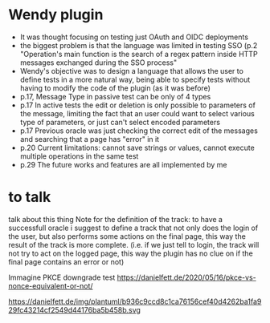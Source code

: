 # Wendy plugin

-   It was thought focusing on testing just OAuth and OIDC deployments
-   the biggest problem is that the language was limited in testing SSO (p.2 "Operation's main function is the search of a regex pattern inside HTTP messages exchanged during the SSO process"
-   Wendy's objective was to design a language that allows the user to define tests in a more natural way, being able to specify tests without having to modify the code of the plugin (as it was before)
-   p.17, Message Type in passive test can be only of 4 types
-   p.17 In active tests the edit or deletion is only possible to parameters of the message, limiting the fact that an user could want to select various type of parameters, or just can't select encoded parameters
-   p.17 Previous oracle was just checking the correct edit of the messages and searching that a page has "error" in it
-   p.20 Current limitations: cannot save strings or values, cannot execute multiple operations in the same test
-   p.29 The future works and features are all implemented by me

# to talk

talk about this thing
Note for the definition of the track: to have a successfull oracle i suggest to define a track that not only does the login of the user, but also performs some actions on the final page, this way the result of the track is more complete. (i.e. if we just tell to login, the track will not try to act on the logged page, this way the plugin has no clue on if the final page contains an error or not)


Immagine PKCE downgrade test
https://danielfett.de/2020/05/16/pkce-vs-nonce-equivalent-or-not/

https://danielfett.de/img/plantuml/b936c9ccd8c1ca76156cef40d4262ba1fa929fc43214cf2549d44176ba5b458b.svg